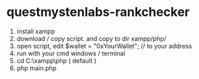 # questmystenlabs-rankchecker


1. install xampp 
2. download / copy script. and copy to dir xampp/php/
3. open script, edit $wallet = "0xYourWallet"; // to your address
4. run with your cmd windows / terminal
5. cd C:\xampp\php ( default )
6. php main.php

